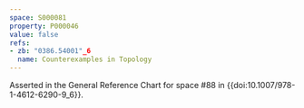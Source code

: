 ```yaml
---
space: S000081
property: P000046
value: false
refs:
- zb: "0386.54001"_6
  name: Counterexamples in Topology
---
```


Asserted in the General Reference Chart for space #88 in
{{doi:10.1007/978-1-4612-6290-9_6}}.
